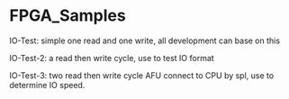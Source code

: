 # FPGA_Samples

IO-Test: simple one read and one write, all development can base on this

IO-Test-2: a read then write cycle, use to test IO format

IO-Test-3: two read then write cycle AFU connect to CPU by spl, use to determine IO speed.
